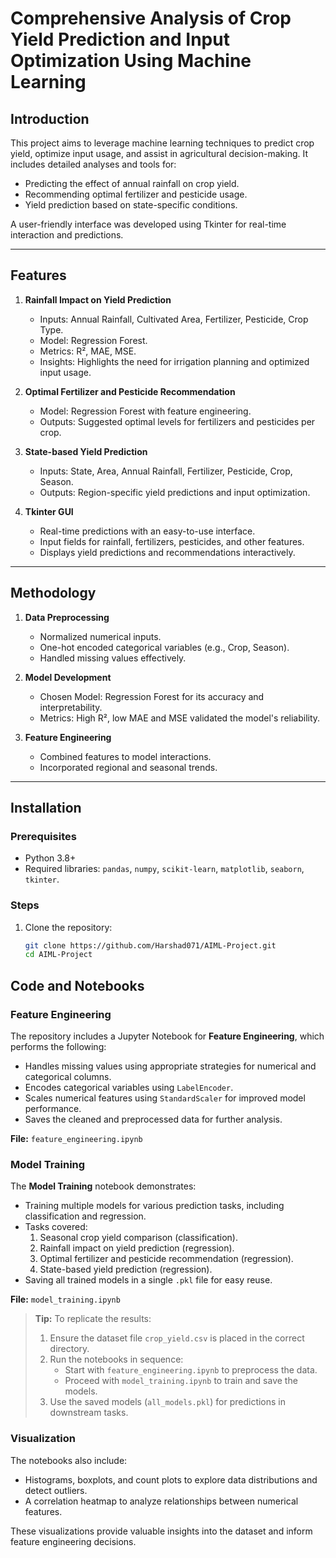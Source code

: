 # Comprehensive Analysis of Crop Yield Prediction and Input Optimization Using Machine Learning

## Introduction

This project aims to leverage machine learning techniques to predict crop yield, optimize input usage, and assist in agricultural decision-making. It includes detailed analyses and tools for:

- Predicting the effect of annual rainfall on crop yield.
- Recommending optimal fertilizer and pesticide usage.
- Yield prediction based on state-specific conditions.

A user-friendly interface was developed using Tkinter for real-time interaction and predictions.

---

## Features

1. **Rainfall Impact on Yield Prediction**
   - Inputs: Annual Rainfall, Cultivated Area, Fertilizer, Pesticide, Crop Type.
   - Model: Regression Forest.
   - Metrics: R², MAE, MSE.
   - Insights: Highlights the need for irrigation planning and optimized input usage.

2. **Optimal Fertilizer and Pesticide Recommendation**
   - Model: Regression Forest with feature engineering.
   - Outputs: Suggested optimal levels for fertilizers and pesticides per crop.

3. **State-based Yield Prediction**
   - Inputs: State, Area, Annual Rainfall, Fertilizer, Pesticide, Crop, Season.
   - Outputs: Region-specific yield predictions and input optimization.

4. **Tkinter GUI**
   - Real-time predictions with an easy-to-use interface.
   - Input fields for rainfall, fertilizers, pesticides, and other features.
   - Displays yield predictions and recommendations interactively.

---

## Methodology

1. **Data Preprocessing**
   - Normalized numerical inputs.
   - One-hot encoded categorical variables (e.g., Crop, Season).
   - Handled missing values effectively.

2. **Model Development**
   - Chosen Model: Regression Forest for its accuracy and interpretability.
   - Metrics: High R², low MAE and MSE validated the model's reliability.

3. **Feature Engineering**
   - Combined features to model interactions.
   - Incorporated regional and seasonal trends.

---

## Installation

### Prerequisites
- Python 3.8+
- Required libraries: `pandas`, `numpy`, `scikit-learn`, `matplotlib`, `seaborn`, `tkinter`.

### Steps
1. Clone the repository:
   ```bash
   git clone https://github.com/Harshad071/AIML-Project.git
   cd AIML-Project
## Code and Notebooks

### Feature Engineering
The repository includes a Jupyter Notebook for **Feature Engineering**, which performs the following:
- Handles missing values using appropriate strategies for numerical and categorical columns.
- Encodes categorical variables using `LabelEncoder`.
- Scales numerical features using `StandardScaler` for improved model performance.
- Saves the cleaned and preprocessed data for further analysis.

**File:** `feature_engineering.ipynb`

### Model Training
The **Model Training** notebook demonstrates:
- Training multiple models for various prediction tasks, including classification and regression.
- Tasks covered:
  1. Seasonal crop yield comparison (classification).
  2. Rainfall impact on yield prediction (regression).
  3. Optimal fertilizer and pesticide recommendation (regression).
  4. State-based yield prediction (regression).
- Saving all trained models in a single `.pkl` file for easy reuse.

**File:** `model_training.ipynb`

> **Tip:** To replicate the results:
> 1. Ensure the dataset file `crop_yield.csv` is placed in the correct directory.
> 2. Run the notebooks in sequence:
>    - Start with `feature_engineering.ipynb` to preprocess the data.
>    - Proceed with `model_training.ipynb` to train and save the models.
> 3. Use the saved models (`all_models.pkl`) for predictions in downstream tasks.

### Visualization
The notebooks also include:
- Histograms, boxplots, and count plots to explore data distributions and detect outliers.
- A correlation heatmap to analyze relationships between numerical features.

These visualizations provide valuable insights into the dataset and inform feature engineering decisions.

